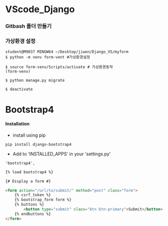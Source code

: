 # VScode_Django



### Gitbash 폴더 만들기



### 가상환경 설정

```shell
student@M9037 MINGW64 ~/Desktop/jiwon/Django_VS/myform
$ python -m venv form-vent #가상환경설정

$ source form-venv/Scripts/activate # 가상환경동작
(form-venv)

$ python manage.py migrate

$ deactivate
```



# Bootstrap4



#### Installation

- install using pip

```shell
pip install django-bootstrap4
```

- Add to 'INSTALLED_APPS' in your 'settings.py'

```
'bootstrap4',
```



```html
{% load bootstrap4 %}

{# Display a form #}

<form action="/url/to/submit/" method="post" class="form">
    {% csrf_token %}
    {% bootstrap_form form %}
    {% buttons %}
        <button type="submit" class="btn btn-primary">Submit</button>
    {% endbuttons %}
</form>
```


